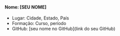 
#### Nome: [SEU NOME]
- Lugar: Cidade, Estado, País
- Formação: Curso, período
- GitHub: [seu nome no GitHub](link do seu GitHub)